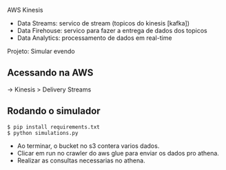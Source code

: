 AWS Kinesis
- Data Streams: servico de stream (topicos do kinesis [kafka])
- Data Firehouse: servico para fazer a entrega de dados dos topicos
- Data Analytics: processamento de dados em real-time

Projeto: Simular evendo




## Acessando na AWS
-> Kinesis > Delivery Streams


## Rodando o simulador
```
$ pip install requirements.txt
$ python simulations.py
```

- Ao terminar, o bucket no s3 contera varios dados.
- Clicar em run no crawler do aws glue para enviar os dados pro athena.
- Realizar as consultas necessarias no athena.